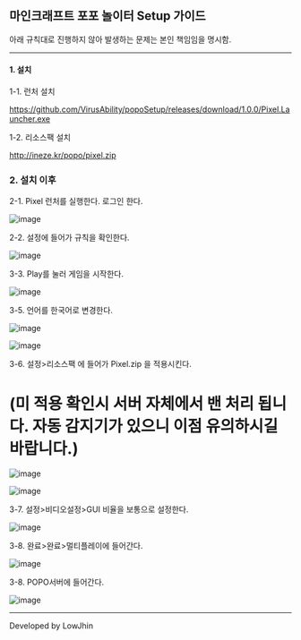 ## 마인크래프트 포포 놀이터 Setup 가이드

아래 규칙대로 진행하지 않아 발생하는 문제는 본인 책임임을 명시함.

***

#### 1. 설치
1-1. 런처 설치

https://github.com/VirusAbility/popoSetup/releases/download/1.0.0/Pixel.Launcher.exe

1-2. 리소스팩 설치

http://ineze.kr/popo/pixel.zip

### 2. 설치 이후
2-1. Pixel 런처를 실행한다. 로그인 한다.

![image](https://user-images.githubusercontent.com/47059530/123467000-f312d400-d62a-11eb-91b0-f97d85213d4c.png)

2-2. 설정에 들어가 규칙을 확인한다.

![image](https://user-images.githubusercontent.com/47059530/123467140-22294580-d62b-11eb-80f2-a6c36ee6f80a.png)

3-3. Play를 눌러 게임을 시작한다.

![image](https://user-images.githubusercontent.com/47059530/123467219-366d4280-d62b-11eb-89cd-2d9eb7c2f140.png)

3-5. 언어를 한국어로 변경한다.

![image](https://user-images.githubusercontent.com/47059530/121878574-d7fcb600-cd46-11eb-95d4-11f8c583936b.png)

![image](https://user-images.githubusercontent.com/47059530/121878663-f1056700-cd46-11eb-8e4f-cbd0e08c24f2.png)

3-6. 설정>리소스팩 에 들어가 Pixel.zip 을 적용시킨다.
# **(미 적용 확인시 서버 자체에서 밴 처리 됩니다. 자동 감지기가 있으니 이점 유의하시길 바랍니다.)**

![image](https://user-images.githubusercontent.com/47059530/123467395-6ddbef00-d62b-11eb-95d0-7560249b39a7.png)

![image](https://user-images.githubusercontent.com/47059530/123467486-8946fa00-d62b-11eb-97c6-9c3f38ef4c07.png)

3-7. 설정>비디오설정>GUI 비율을 보통으로 설정한다.

![image](https://user-images.githubusercontent.com/47059530/121879200-8acd1400-cd47-11eb-9450-dca4236116a6.png)

3-8. 완료>완료>멀티플레이에 들어간다.

![image](https://user-images.githubusercontent.com/47059530/121878908-345fd580-cd47-11eb-8ce9-e01151430d3b.png)

3-8. POPO서버에 들어간다.

![image](https://user-images.githubusercontent.com/47059530/121879621-09c24c80-cd48-11eb-9415-c404f5349486.png)


***

Developed by LowJhin
